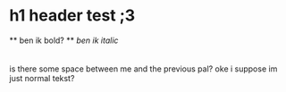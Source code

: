 # h1 header test ;3
** ben ik bold? **
*ben ik italic* </br> </br> </br>  is there some space between me and the previous pal? 
oke i suppose im just normal tekst? 

